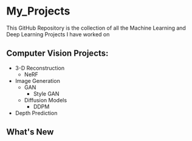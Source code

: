 # My_Projects

This GitHub Repository is the collection of all the Machine Learning and Deep Learning Projects I have worked on

## Computer Vision Projects: 

  * 3-D Reconstruction
    * NeRF
  * Image Generation
    * GAN
      * Style GAN
    * Diffusion Models
      * DDPM
  * Depth Prediction
  



## What's New

### 
